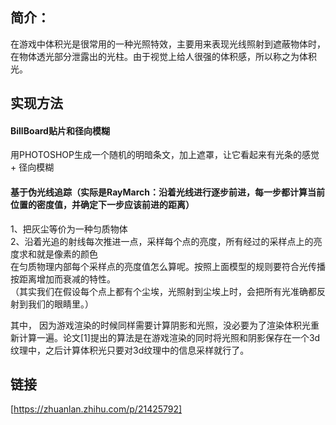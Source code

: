 ## 简介：
在游戏中体积光是很常用的一种光照特效，主要用来表现光线照射到遮蔽物体时，在物体透光部分泄露出的光柱。由于视觉上给人很强的体积感，所以称之为体积光。

## 实现方法
#### BillBoard贴片和径向模糊
用PHOTOSHOP生成一个随机的明暗条文，加上遮罩，让它看起来有光条的感觉 + 径向模糊
#### 基于伪光线追踪（实际是RayMarch：沿着光线进行逐步前进，每一步都计算当前位置的密度值，并确定下一步应该前进的距离）
1、把灰尘等价为一种匀质物体  
2、沿着光追的射线每次推进一点，采样每个点的亮度，所有经过的采样点上的亮度求和就是像素的颜色    
   在匀质物理内部每个采样点的亮度值怎么算呢。按照上面模型的规则要符合光传播按距离增加而衰减的特性。    
   （其实我们在假设每个点上都有个尘埃，光照射到尘埃上时，会把所有光准确都反射到我们的眼睛里。）   
           
其中， 因为游戏渲染的时候同样需要计算阴影和光照，没必要为了渲染体积光重新计算一遍。论文[1]提出的算法是在游戏渲染的同时将光照和阴影保存在一个3d纹理中，之后计算体积光只要对3d纹理中的信息采样就行了。
## 链接
[https://zhuanlan.zhihu.com/p/21425792]
